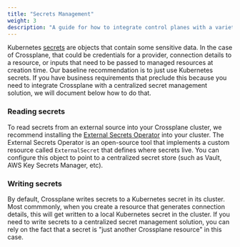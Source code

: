```yaml
---
title: "Secrets Management"
weight: 3
description: "A guide for how to integrate control planes with a variety of interfaces"
---
```


Kubernetes [secrets](https://kubernetes.io/docs/concepts/configuration/secret/) are objects that contain some sensitive data. In the case of Crossplane, that could be credentials for a provider, connection details to a resource, or inputs that need to be passed to managed resources at creation time. Our baseline recommendation is to just use Kubernetes secrets. If you have business requirements that preclude this because you need to integrate Crossplane with a centralized secret management solution, we will document below how to do that.

### Reading secrets

To read secrets from an external source into your Crossplane cluster, we recommend installing the [External Secrets Operator](https://external-secrets.io) into your cluster. The External Secrets Operator is an open-source tool that implements a custom resource called `ExternalSecret` that defines where secrets live. You can configure this object to point to a centralized secret store (such as Vault, AWS Key Secrets Manager, etc).

### Writing secrets

By default, Crossplane writes secrets to a Kubernetes secret in its cluster. Most commmonly, when you create a resource that generates connection details, this will get written to a local Kubernetes secret in the cluster. If you need to write secrets to a centralized secret management solution, you can rely on the fact that a secret is "just another Crossplane resource" in this case.